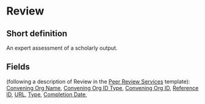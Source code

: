 # Review
## Short definition
An expert assessment of a scholarly output.
## Fields
(following a description of Review in the [Peer Review Services](../Templates/Peer%20Review%20Services.md) template):
[Convening Org Name](../Object-Fields/Review/Convening%20Org%20Name.md),
[Convening Org ID Type](../Object-Fields/Review/Convening%20Org%20ID%20Type.md),
[Convening Org ID](../Object-Fields/Review/Convening%20Org%20ID.md),
[Reference ID](../Object-Fields/Review/Reference%20ID.md),
[URL](../Object-Fields/Review/URL.md),
[Type](../Object-Fields/Review/Type.md),
[Completion Date](../Object-Fields/Review/Completion%20Date.md),
